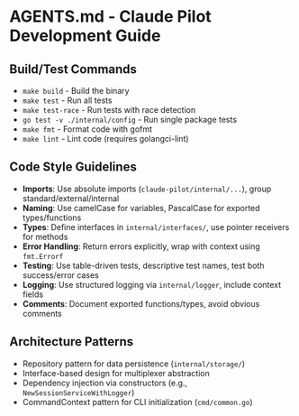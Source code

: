 # AGENTS.md - Claude Pilot Development Guide

## Build/Test Commands

- `make build` - Build the binary
- `make test` - Run all tests
- `make test-race` - Run tests with race detection
- `go test -v ./internal/config` - Run single package tests
- `make fmt` - Format code with gofmt
- `make lint` - Lint code (requires golangci-lint)

## Code Style Guidelines

- **Imports**: Use absolute imports (`claude-pilot/internal/...`), group standard/external/internal
- **Naming**: Use camelCase for variables, PascalCase for exported types/functions
- **Types**: Define interfaces in `internal/interfaces/`, use pointer receivers for methods
- **Error Handling**: Return errors explicitly, wrap with context using `fmt.Errorf`
- **Testing**: Use table-driven tests, descriptive test names, test both success/error cases
- **Logging**: Use structured logging via `internal/logger`, include context fields
- **Comments**: Document exported functions/types, avoid obvious comments

## Architecture Patterns

- Repository pattern for data persistence (`internal/storage/`)
- Interface-based design for multiplexer abstraction
- Dependency injection via constructors (e.g., `NewSessionServiceWithLogger`)
- CommandContext pattern for CLI initialization (`cmd/common.go`)
